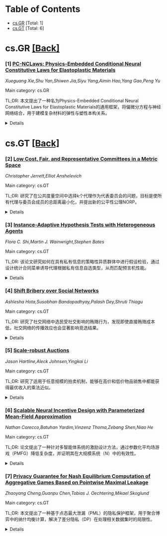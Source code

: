 <div id=toc></div>

# Table of Contents

- [cs.GR](#cs.GR) [Total: 1]
- [cs.GT](#cs.GT) [Total: 6]


<div id='cs.GR'></div>

# cs.GR [[Back]](#toc)

### [1] [PC-NCLaws: Physics-Embedded Conditional Neural Constitutive Laws for Elastoplastic Materials](https://arxiv.org/abs/2510.21404)
*Xueguang Xie,Shu Yan,Shiwen Jia,Siyu Yang,Aimin Hao,Yang Gao,Peng Yu*

Main category: cs.GR

TL;DR: 本文提出了一种名为Physics-Embedded Conditional Neural Constitutive Laws for Elastoplastic Materials的通用框架，将偏微分方程与神经网络结合，用于建模复杂材料的弹性与塑性本构关系。


<details>
  <summary>Details</summary>
Motivation: 数据驱动方法在建模复杂材料时虽具有潜力，但在泛化性与物理一致性上存在局限。为此，作者提出了一种结合物理方程与神经网络的通用框架，旨在解决这些挑战。

Method: 模型使用两个独立的神经网络分别建模弹性与塑性本构关系，并将物理参数作为条件输入。通过在多场景的全面数据集上训练，实现了无需重新训练即可泛化到不同物理属性的能力。

Result: 实验结果表明，该模型在运动重建、长期预测、几何泛化及参数估计方面表现优异，展现了其作为统一模拟器和逆向分析工具的多样性。

Conclusion: 该框架不仅提升了模型的泛化性与物理一致性，还通过可微架构实现了从观测运动序列反演物理参数的能力，扩展了其在未知属性对象上的应用。

Abstract: While data-driven methods offer significant promise for modeling complex
materials, they often face challenges in generalizing across diverse physical
scenarios and maintaining physical consistency. To address these limitations,
we propose a generalizable framework called Physics-Embedded Conditional Neural
Constitutive Laws for Elastoplastic Materials, which combines the partial
differential equations with neural networks. Specifically, the model employs
two separate neural networks to model elastic and plastic constitutive laws.
Simultaneously, the model incorporates physical parameters as conditional
inputs and is trained on comprehensive datasets encompassing multiple scenarios
with varying physical parameters, thereby enabling generalization across
different properties without requiring retraining for each individual case.
Furthermore, the differentiable architecture of our model, combined with its
explicit parameter inputs, enables the inverse estimation of physical
parameters from observed motion sequences. This capability extends our
framework to objects with unknown or unmeasured properties. Experimental
results demonstrate state-of-the-art performance in motion reconstruction,
robust long-term prediction, geometry generalization, and precise parameters
estimation for elastoplastic materials, highlighting its versatility as a
unified simulator and inverse analysis tool.

</details>


<div id='cs.GT'></div>

# cs.GT [[Back]](#toc)

### [2] [Low Cost, Fair, and Representative Committees in a Metric Space](https://arxiv.org/abs/2510.21039)
*Christopher Jerrett,Elliot Anshelevich*

Main category: cs.GT

TL;DR: 研究了在公共度量空间中选择k个代理作为代表委员会的问题，目标是使所有代理与委员会成员的总距离最小化，并提出新的公平性公理NORP。


<details>
  <summary>Details</summary>
Motivation: 传统设施选址问题中，每个代理只关心最近的选择设施，而本研究关注的是所有代理与委员会成员的距离总和最小化问题，并引入新的公平性公理NORP以防止代理子集的过度代表。

Method: 研究了在公共度量空间中选择k个代理作为委员会的优化问题，提出了新的公平性公理NORP，并设计算法以形成低成本、公平且符合NORP的委员会。

Result: 结果显示，可以找到低成本、公平且符合NORP的委员会解决方案，验证了新公理的可行性。

Conclusion: 研究表明，在公共度量空间中，总能形成低成本、公平且具有代表性的委员会，同时满足新的NORP公平性公理。

Abstract: We study the problem of selecting a representative committee of $k$ agents
from a collection of $n$ agents in a common metric space. This problem is
related to choosing $k$ facilities in facility location and $k$-median
problems. However, unlike in more traditional facility location where each
agent only cares about the closest selected facility, in the settings we
consider each agent desires that all selected committee members are close to
them. More precisely, we look at the sum objective, in which the goal is to
minimize the total distance from all agents to all members of the chosen
committee. We show that it is always possible to find a committee which is both
low-cost according to this objective, and also fair according to many existing
notions of fairness and proportionality defined for clustering settings.
Moreover, we introduce a new desirable axiom for representative committees we
call NORP, which prevents over-representation of any subset of agents. While
all existing algorithms for fair committee selection do not satisfy this
intuitive property, we provide new algorithms which form simultaneously
low-cost, fair, and NORP solutions, thus showing that it is always possible to
form low-cost, fair, and representative committees for our settings.

</details>


### [3] [Instance-Adaptive Hypothesis Tests with Heterogeneous Agents](https://arxiv.org/abs/2510.21178)
*Flora C. Shi,Martin J. Wainwright,Stephen Bates*

Main category: cs.GT

TL;DR: 该论文研究如何在具有私有信息的策略性异质群体中进行假设检验，通过设计统计合同菜单诱导代理根据私有信息自选类型，从而匹配预言机性能。


<details>
  <summary>Details</summary>
Motivation: 研究动机在于异质群体中单一检验的统计误差表现不佳，需设计方法利用代理的私有信息优化检验性能。

Method: 方法包括设计统计合同菜单，将类型最优检验与支付结构配对，诱导代理自选类型，实现预言机性能匹配。

Result: 结果显示分离菜单设计能完全匹配预言机性能，且信息诱导成本可忽略，显著改善统计误差。

Conclusion: 结论表明该方法将统计决策理论与机制设计结合，利用异质性和策略参与提升假设检验效率。

Abstract: We study hypothesis testing over a heterogeneous population of strategic
agents with private information. Any single test applied uniformly across the
population yields statistical error that is sub-optimal relative to the
performance of an oracle given access to the private information. We show how
it is possible to design menus of statistical contracts that pair type-optimal
tests with payoff structures, inducing agents to self-select according to their
private information. This separating menu elicits agent types and enables the
principal to match the oracle performance even without a priori knowledge of
the agent type. Our main result fully characterizes the collection of all
separating menus that are instance-adaptive, matching oracle performance for an
arbitrary population of heterogeneous agents. We identify designs where
information elicitation is essentially costless, requiring negligible
additional expense relative to a single-test benchmark, while improving
statistical performance. Our work establishes a connection between proper
scoring rules and menu design, showing how the structure of the hypothesis test
constrains the elicitable information. Numerical examples illustrate the
geometry of separating menus and the improvements they deliver in error
trade-offs. Overall, our results connect statistical decision theory with
mechanism design, demonstrating how heterogeneity and strategic participation
can be harnessed to improve efficiency in hypothesis testing.

</details>


### [4] [Shift Bribery over Social Networks](https://arxiv.org/abs/2510.21200)
*Ashlesha Hota,Susobhan Bandopadhyay,Palash Dey,Shruti Thiagu*

Main category: cs.GT

TL;DR: 研究了社交网络中选民受社交影响的贿赂行为，发现即使直接贿赂成本低，社交网络的传播效应也会显著影响竞选结果。


<details>
  <summary>Details</summary>
Motivation: 传统贿赂模型忽略了选民之间的社交影响，而现实中社交网络会放大贿赂效果，因此研究社交网络中的贿赂行为更具现实意义。

Method: 将选民建模为有向加权图中的节点，边代表社交影响力，研究直接和传播效应的整合作用。

Result: 证明该问题即使在两候选人情况下也是NP完全的，但针对特定网络结构提出了多项式时间算法和伪多项式算法。

Conclusion: 研究为社交网络中贿赂行为的复杂性提供了详细分析，并提出了针对特定结构的有效算法。

Abstract: In shift bribery, a briber seeks to promote his preferred candidate by paying
voters to raise their ranking. Classical models of shift bribery assume voters
act independently, overlooking the role of social influence. However, in
reality, individuals are social beings and are often represented as part of a
social network, where bribed voters may influence their neighbors, thereby
amplifying the effect of persuasion. We study Shift bribery over Networks,
where voters are modeled as nodes in a directed weighted graph, and arcs
represent social influence between them. In this setting, bribery is not
confined to directly targeted voters its effects can propagate through the
network, influencing neighbors and amplifying persuasion. Given a budget and
individual cost functions for shifting each voter's preference toward a
designated candidate, the goal is to determine whether a shift strategy exists
within budget that ensures the preferred candidate wins after both direct and
network-propagated influence takes effect. We show that the problem is
NP-Complete even with two candidates and unit costs, and W[2]-hard when
parameterized by budget or maximum degree. On the positive side, we design
polynomial-time algorithms for complete graphs under plurality and majority
rules and path graphs for uniform edge weights, linear-time algorithms for
transitive tournaments for two candidates, linear cost functions and uniform
arc weights, and pseudo-polynomial algorithms for cluster graphs. We further
prove the existence of fixed-parameter tractable algorithms with treewidth as
parameter for two candidates, linear cost functions and uniform arc weights and
pseudo-FPT with cluster vertex deletion number for two candidates and uniform
arc weights. Together, these results give a detailed complexity landscape for
shift bribery in social networks.

</details>


### [5] [Scale-robust Auctions](https://arxiv.org/abs/2510.21231)
*Jason Hartline,Aleck Johnsen,Yingkai Li*

Main category: cs.GT

TL;DR: 研究了适用于任意规模的拍卖机制，能够在高价和低价物品销售中都能获得最优收入的乘法近似。


<details>
  <summary>Details</summary>
Motivation: 探讨如何在不同的拍卖规模下（高价和低价物品）设计出稳健的拍卖机制，以实现最优收入的最坏情况下乘法近似。

Method: 提出了一种尺度不变的优化机制，该机制随机选择在第二价格或第二价格的2.45倍之间进行销售。

Result: 研究表明，所提出的尺度不变机制能够在最坏情况下实现最优收入的乘法近似。

Conclusion: 尺度不变的拍卖机制具有广泛的适用性，能够在不同规模的拍卖中保持最优性能。

Abstract: We study auctions that are robust at any scale, i.e., they can be applied to
sell both expensive and cheap items and achieve the best multiplicative
approximations of the optimal revenue in the worst case. We show that the
optimal mechanism is scale invariant, which randomizes between selling at the
second-price and a 2.45 multiple of the second-price.

</details>


### [6] [Scalable Neural Incentive Design with Parameterized Mean-Field Approximation](https://arxiv.org/abs/2510.21442)
*Nathan Corecco,Batuhan Yardim,Vinzenz Thoma,Zebang Shen,Niao He*

Main category: cs.GT

TL;DR: 论文提出了一种针对多智能体系统的激励设计方法，通过参数化平均场游戏（PMFG）降低复杂度，并证明其在大规模系统（$N$）中的有效性。


<details>
  <summary>Details</summary>
Motivation: 在多智能体系统中设计激励以诱导理想的纳什均衡是一个关键而复杂的问题，尤其是在大规模系统中。

Method: 论文提出了一种基于参数化平均场游戏（PMFG）的框架，并通过Adjoint Mean-Field Incentive Design（AMID）算法高效计算梯度。

Result: 研究表明，AMID算法在多种拍卖场景中显著提升了收益，并优于现有的基准方法。

Conclusion: AMID算法为解决大规模多智能体系统的激励设计问题提供了一种高效且可扩展的工具。

Abstract: Designing incentives for a multi-agent system to induce a desirable Nash
equilibrium is both a crucial and challenging problem appearing in many
decision-making domains, especially for a large number of agents $N$. Under the
exchangeability assumption, we formalize this incentive design (ID) problem as
a parameterized mean-field game (PMFG), aiming to reduce complexity via an
infinite-population limit. We first show that when dynamics and rewards are
Lipschitz, the finite-$N$ ID objective is approximated by the PMFG at rate
$\mathscr{O}(\frac{1}{\sqrt{N}})$. Moreover, beyond the Lipschitz-continuous
setting, we prove the same $\mathscr{O}(\frac{1}{\sqrt{N}})$ decay for the
important special case of sequential auctions, despite discontinuities in
dynamics, through a tailored auction-specific analysis. Built on our novel
approximation results, we further introduce our Adjoint Mean-Field Incentive
Design (AMID) algorithm, which uses explicit differentiation of iterated
equilibrium operators to compute gradients efficiently. By uniting
approximation bounds with optimization guarantees, AMID delivers a powerful,
scalable algorithmic tool for many-agent (large $N$) ID. Across diverse auction
settings, the proposed AMID method substantially increases revenue over
first-price formats and outperforms existing benchmark methods.

</details>


### [7] [Privacy Guarantee for Nash Equilibrium Computation of Aggregative Games Based on Pointwise Maximal Leakage](https://arxiv.org/abs/2510.21668)
*Zhaoyang Cheng,Guanpu Chen,Tobias J. Oechtering,Mikael Skoglund*

Main category: cs.GT

TL;DR: 本文提出了一种基于点态最大泄漏（PML）的隐私保护框架，用于聚合博弈中的纳什均衡计算，解决了差分隐私（DP）在处理相关数据集时的局限性。


<details>
  <summary>Details</summary>
Motivation: 差分隐私在保护隐私时未能利用数据集的事先分布知识，也无法有效评估相关数据集的信息泄漏问题，因此需要一种更精确的隐私保护方法。

Method: 通过引入点态最大泄漏（PML）框架，并结合玩家成本函数数据集的先验知识，实现对隐私泄漏的精确计算和上界保证。

Result: PML在整体和个体视角下均优于DP，能够提供更紧密的隐私保证，并揭示DP在处理相关数据集时的不足。

Conclusion: PML作为一种更合适的隐私度量标准，优于DP，尤其是在处理相关数据集时表现出更强的隐私保护能力。

Abstract: Privacy preservation has served as a key metric in designing Nash equilibrium
(NE) computation algorithms. Although differential privacy (DP) has been widely
employed for privacy guarantees, it does not exploit prior distributional
knowledge of datasets and is ineffective in assessing information leakage for
correlated datasets. To address these concerns, we establish a pointwise
maximal leakage (PML) framework when computing NE in aggregative games. By
incorporating prior knowledge of players' cost function datasets, we obtain a
precise and computable upper bound of privacy leakage with PML guarantees. In
the entire view, we show PML refines DP by offering a tighter privacy
guarantee, enabling flexibility in designing NE computation. Also, in the
individual view, we reveal that the lower bound of PML can exceed the upper
bound of DP by constructing specific correlated datasets. The results emphasize
that PML is a more proper privacy measure than DP since the latter fails to
adequately capture privacy leakage in correlated datasets. Moreover, we conduct
experiments with adversaries who attempt to infer players' private information
to illustrate the effectiveness of our framework.

</details>
